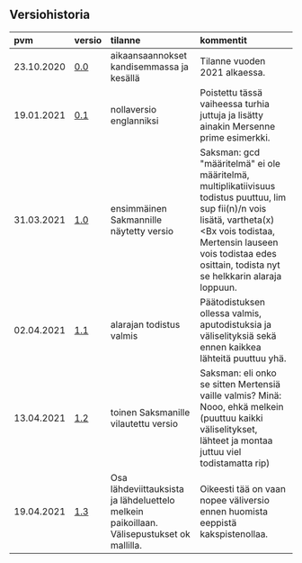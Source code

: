 ## Versiohistoria ##

| pvm | versio | tilanne | kommentit |
| :---|:-------| :-------| :---------|
| 23.10.2020 | [0.0](https://github.com/ellikiiski/Bachelors-thesis-2021-MAT/blob/master/Versiohistoria/version-0.0.pdf) | aikaansaannokset kandisemmassa ja kesällä | Tilanne vuoden 2021 alkaessa. |
| 19.01.2021 | [0.1](https://github.com/ellikiiski/Bachelors-thesis-2021-MAT/blob/master/Versiohistoria/version-0.1.pdf) | nollaversio englanniksi | Poistettu tässä vaiheessa turhia juttuja ja lisätty ainakin Mersenne prime esimerkki. |
| 31.03.2021 | [1.0](https://github.com/ellikiiski/Bachelors-thesis-2021-MAT/blob/master/Versiohistoria/version-1.0.pdf) | ensimmäinen Sakmannille näytetty versio | Saksman: gcd "määritelmä" ei ole määritelmä, multiplikatiivisuus todistus puuttuu, lim sup fii(n)/n vois lisätä, vartheta(x)<Bx vois todistaa, Mertensin lauseen vois todistaa edes osittain, todista nyt se helkkarin alaraja loppuun. |
| 02.04.2021 | [1.1](https://github.com/ellikiiski/Bachelors-thesis-2021-MAT/blob/master/Versiohistoria/version-1.1.pdf) | alarajan todistus valmis | Päätodistuksen ollessa valmis, aputodistuksia ja väliselityksiä sekä ennen kaikkea lähteitä puuttuu yhä. |
| 13.04.2021 | [1.2](https://github.com/ellikiiski/Bachelors-thesis-2021-MAT/blob/master/Versiohistoria/version-1.2.pdf) | toinen Saksmanille vilautettu versio | Saksman: eli onko se sitten Mertensiä vaille valmis? Minä: Nooo, ehkä melkein (puuttuu kaikki väliselitykset, lähteet ja montaa juttuu viel todistamatta rip) |
| 19.04.2021 | [1.3](https://github.com/ellikiiski/Bachelors-thesis-2021-MAT/blob/master/Versiohistoria/version-1.3.pdf) | Osa lähdeviittauksista ja lähdeluettelo melkein paikoillaan. Välisepustukset ok mallilla. | Oikeesti tää on vaan nopee väliversio ennen huomista eeppistä kakspistenollaa. |
